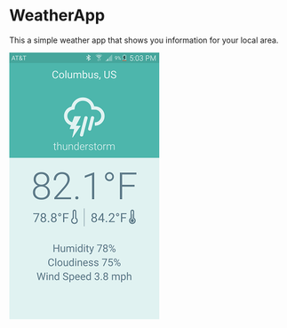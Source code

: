 # WeatherApp
This a simple weather app that shows you information for your local area.


![](https://github.com/BrandonBahret/WeatherApp/blob/master/preview.png)
